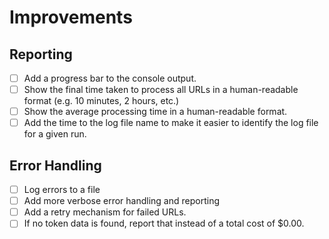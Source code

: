 # Improvements

## Reporting

- [ ] Add a progress bar to the console output.
- [ ] Show the final time taken to process all URLs in a human-readable format (e.g. 10 minutes, 2 hours, etc.)
- [ ] Show the average processing time in a human-readable format.
- [ ] Add the time to the log file name to make it easier to identify the log file for a given run.

## Error Handling

- [ ] Log errors to a file
- [ ] Add more verbose error handling and reporting
- [ ] Add a retry mechanism for failed URLs.
- [ ] If no token data is found, report that instead of a total cost of $0.00.
